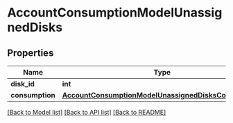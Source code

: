 # AccountConsumptionModelUnassignedDisks

## Properties
Name | Type | Description | Notes
------------ | ------------- | ------------- | -------------
**disk_id** | **int** |  | [optional] 
**consumption** | [**AccountConsumptionModelUnassignedDisksConsumption**](AccountConsumptionModelUnassignedDisksConsumption.md) |  | [optional] 

[[Back to Model list]](../README.md#documentation-for-models) [[Back to API list]](../README.md#documentation-for-api-endpoints) [[Back to README]](../README.md)



